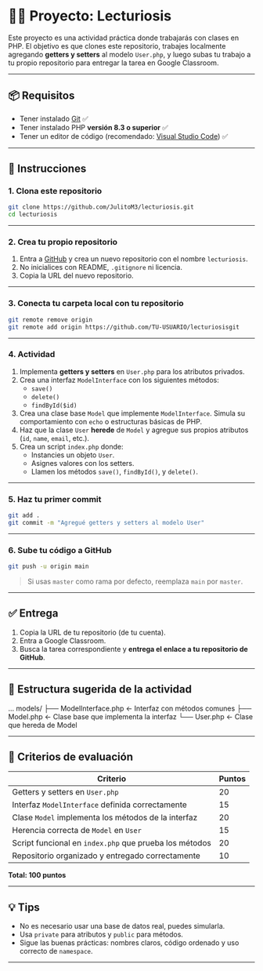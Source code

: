# 🧑‍💻 Proyecto: Lecturiosis

Este proyecto es una actividad práctica donde trabajarás con clases en PHP. El objetivo es que clones este repositorio, trabajes localmente agregando **getters y setters** al modelo `User.php`, y luego subas tu trabajo a tu propio repositorio para entregar la tarea en Google Classroom.

---

## 📦 Requisitos

- Tener instalado [Git](https://git-scm.com) ✅
- Tener instalado PHP **versión 8.3 o superior** ✅
- Tener un editor de código (recomendado: [Visual Studio Code](https://code.visualstudio.com)) ✅

---

## 🚀 Instrucciones

### 1. Clona este repositorio

```bash
git clone https://github.com/JulitoM3/lecturiosis.git
cd lecturiosis
```

---

### 2. Crea tu propio repositorio

1. Entra a [GitHub](https://github.com) y crea un nuevo repositorio con el nombre `lecturiosis`.
2. No inicialices con README, `.gitignore` ni licencia.
3. Copia la URL del nuevo repositorio.

---

### 3. Conecta tu carpeta local con tu repositorio

```bash
git remote remove origin
git remote add origin https://github.com/TU-USUARIO/lecturiosisgit
```

---

### 4. Actividad

1. Implementa **getters y setters** en `User.php` para los atributos privados.
2. Crea una interfaz `ModelInterface` con los siguientes métodos:
   - `save()`
   - `delete()`
   - `findById($id)`
3. Crea una clase base `Model` que implemente `ModelInterface`. Simula su comportamiento con `echo` o estructuras básicas de PHP.
4. Haz que la clase `User` **herede** de `Model` y agregue sus propios atributos (`id`, `name`, `email`, etc.).
5. Crea un script `index.php` donde:
   - Instancies un objeto `User`.
   - Asignes valores con los setters.
   - Llamen los métodos `save()`, `findById()`, y `delete()`.

---

### 5. Haz tu primer commit

```bash
git add .
git commit -m "Agregué getters y setters al modelo User"
```

---

### 6. Sube tu código a GitHub

```bash
git push -u origin main
```

> Si usas `master` como rama por defecto, reemplaza `main` por `master`.

---

## ✅ Entrega

1. Copia la URL de tu repositorio (de tu cuenta).
2. Entra a Google Classroom.
3. Busca la tarea correspondiente y **entrega el enlace a tu repositorio de GitHub**.

---

## 📂 Estructura sugerida de la actividad

...
models/
├── ModelInterface.php ← Interfaz con métodos comunes
├── Model.php ← Clase base que implementa la interfaz
└── User.php ← Clase que hereda de Model

---

## 🧠 Criterios de evaluación

| Criterio                                               | Puntos |
| ------------------------------------------------------ | ------ |
| Getters y setters en `User.php`                        | 20     |
| Interfaz `ModelInterface` definida correctamente       | 15     |
| Clase `Model` implementa los métodos de la interfaz    | 20     |
| Herencia correcta de `Model` en `User`                 | 15     |
| Script funcional en `index.php` que prueba los métodos | 20     |
| Repositorio organizado y entregado correctamente       | 10     |

**Total: 100 puntos**

---

## 💡 Tips

- No es necesario usar una base de datos real, puedes simularla.
- Usa `private` para atributos y `public` para métodos.
- Sigue las buenas prácticas: nombres claros, código ordenado y uso correcto de `namespace`.

---
